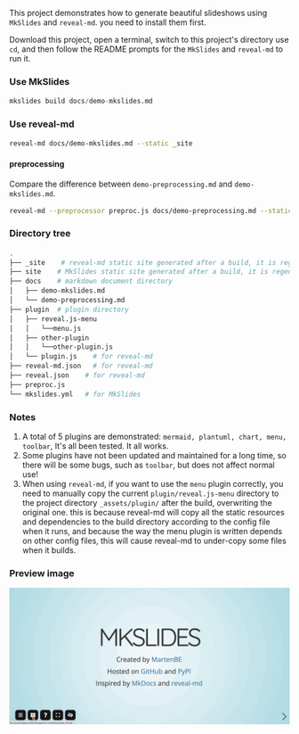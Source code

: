 This project demonstrates how to generate beautiful slideshows using `MkSlides` and `reveal-md`. you need to install them first.

Download this project, open a terminal, switch to this project's directory use `cd`, and then follow the README prompts for the `MkSlides` and `reveal-md` to run it.



### Use MkSlides

```python
mkslides build docs/demo-mkslides.md
```



### Use reveal-md

```bash
reveal-md docs/demo-mkslides.md --static _site
```



#### preprocessing

Compare the difference between `demo-preprocessing.md` and `demo-mkslides.md`.

```bash
reveal-md --preprocessor preproc.js docs/demo-preprocessing.md --static _site
```



### Directory tree

```bash
.
├── _site    # reveal-md static site generated after a build, it is regenerated every time it is built.
├── site    # MkSlides static site generated after a build, it is regenerated every time it is built.
├── docs    # markdown document directory
│   ├── demo-mkslides.md
│   └── demo-preprocessing.md
├── plugin  # plugin directory
│   ├── reveal.js-menu
│   │   └──menu.js
│   ├── other-plugin
│   │   └──other-plugin.js
│   └── plugin.js    # for reveal-md
├── reveal-md.json   # for reveal-md
├── reveal.json    # for reveal-md
├── preproc.js
└── mkslides.yml   # for MkSlides
```



### Notes

1. A total of 5 plugins are demonstrated: `mermaid, plantuml, chart, menu, toolbar`, It's all been tested. It all works.
2. Some plugins have not been updated and maintained for a long time, so there will be some bugs, such as `toolbar`, but does not affect normal use!
3. When using `reveal-md`, if you want to use the `menu` plugin correctly, you need to manually copy the current `plugin/reveal.js-menu` directory to the project directory `_assets/plugin/` after the build, overwriting the original one. this is because reveal-md will copy all the static resources and dependencies to the build directory according to the config file when it runs, and because the way the menu plugin is written depends on other config files, this will cause reveal-md to under-copy some files when it builds.



### Preview image

![img](docs/assets/slideshow.gif)

